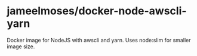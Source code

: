 # jameelmoses/docker-node-awscli-yarn

Docker image for NodeJS with awscli and yarn. Uses node:slim for smaller image size.
